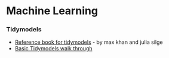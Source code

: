 # Machine Learning

### Tidymodels

* [Reference book for tidymodels](https://www.tmwr.org/) - by max khan and julia silge
* [Basic Tidymodels walk through](https://yuenhsu.github.io/Machine-Learning-Projects/Penguins-Body-Mass.html)

